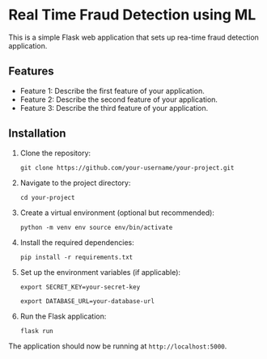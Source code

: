 # Real Time Fraud Detection using ML

This is a simple Flask web application that sets up rea-time fraud detection application.

## Features

- Feature 1: Describe the first feature of your application.
- Feature 2: Describe the second feature of your application.
- Feature 3: Describe the third feature of your application.

## Installation

1. Clone the repository:

    `git clone https://github.com/your-username/your-project.git`

2. Navigate to the project directory:

    `cd your-project`

3. Create a virtual environment (optional but recommended):

    `python -m venv env source env/bin/activate`

4. Install the required dependencies:

    `pip install -r requirements.txt`

5. Set up the environment variables (if applicable):

    `export SECRET_KEY=your-secret-key`

    `export DATABASE_URL=your-database-url`

6. Run the Flask application:

    `flask run`

The application should now be running at `http://localhost:5000`.
